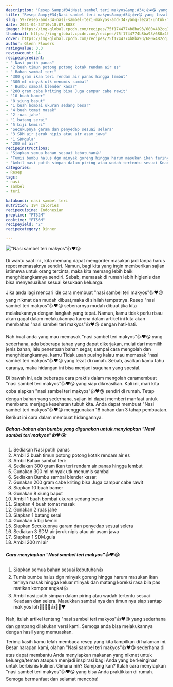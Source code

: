 ```yaml
---
description: "Resep &amp;#34;Nasi sambel teri makyos&amp;#34;👍❤️😘 yang lezat Untuk Jualan"
title: "Resep &amp;#34;Nasi sambel teri makyos&amp;#34;👍❤️😘 yang lezat Untuk Jualan"
slug: 59-resep-and-34-nasi-sambel-teri-makyos-and-34-yang-lezat-untuk-jualan
date: 2021-04-23T10:18:07.808Z
image: https://img-global.cpcdn.com/recipes/75f1744774b8ba93/680x482cq70/nasi-sambel-teri-makyos👍❤️😘-foto-resep-utama.jpg
thumbnail: https://img-global.cpcdn.com/recipes/75f1744774b8ba93/680x482cq70/nasi-sambel-teri-makyos👍❤️😘-foto-resep-utama.jpg
cover: https://img-global.cpcdn.com/recipes/75f1744774b8ba93/680x482cq70/nasi-sambel-teri-makyos👍❤️😘-foto-resep-utama.jpg
author: Glenn Flowers
ratingvalue: 3.3
reviewcount: 14
recipeingredient:
- " Nasi putih panas"
- "2 buah timun potong potong kotak rendam air es"
- " Bahan sambal teri"
- "300 gram ikan teri rendam air panas hingga lembut"
- "300 ml minyak utk menumis sambal"
- " Bumbu sambal blender kasar"
- "200 gram cabe kriting bisa Juga campur cabe rawit"
- "10 buah bamer"
- "8 siung baput"
- "1 buah bombai ukuran sedang besar"
- "4 buah tomat masak"
- "2 ruas jahe"
- "1 batang serai"
- "5 biji kemiri"
- "Secukupnya garam dan penyedap sesuai selera"
- "3 SDM air jeruk nipis atau air asam jawa"
- "1 SDMgula"
- "200 ml air"
recipeinstructions:
- "Siapkan semua bahan sesuai kebutuhan👍"
- "Tumis bumbu halus dgn minyak goreng hingga harum masukan ikan terinya masak hingga keluar minyak dan matang koreksi rasa bila pas matikan kompor angkat👍"
- "Ambil nasi putih simpan dalam piring atau wadah tertentu sesuai Keadaan dan selera. Masukkan sambal nya dan timun nya siap santap mak yos loh🤭🤭🤭🙏👍😘😘❤️"
categories:
- Resep
tags:
- nasi
- sambel
- teri

katakunci: nasi sambel teri 
nutrition: 194 calories
recipecuisine: Indonesian
preptime: "PT32M"
cooktime: "PT56M"
recipeyield: "2"
recipecategory: Dinner

---
```



![&#34;Nasi sambel teri makyos&#34;👍❤️😘](https://img-global.cpcdn.com/recipes/75f1744774b8ba93/680x482cq70/nasi-sambel-teri-makyos👍❤️😘-foto-resep-utama.jpg)

Di waktu  saat ini , kita memang dapat mengorder masakan jadi tanpa harus repot memasaknya sendiri. Namun, bagi kita yang ingin memberikan sajian istimewa untuk orang tercinta, maka kita memang lebih baik menghidangkannya sendiri. Sebab, memasak di rumah lebih higienis dan bisa menyesuaikan sesuai kesukaan keluarga.

Jika anda lagi mencari ide cara membuat &#34;nasi sambel teri makyos&#34;👍❤️😘 yang nikmat dan mudah dibuat,maka di sinilah tempatnya. Resep &#34;nasi sambel teri makyos&#34;👍❤️😘  sebenarnya mudah dibuat jika kita melakukannya dengan langkah yang tepat. Namun, kamu tidak perlu risau akan gagal dalam melakukannya 
karena dalam artikel ini kita akan membahas &#34;nasi sambel teri makyos&#34;👍❤️😘 dengan hati-hati.  



Nah buat anda yang mau memasak &#34;nasi sambel teri makyos&#34;👍❤️😘 yang sederhana, ada beberapa tahap yang dapat dikerjakan, mulai dari memilih jenis bahan, lalu penentuan bahan segar, sampai cara mengolah dan menghidangkannya. kamu Tidak usah pusing kalau mau memasak &#34;nasi sambel teri makyos&#34;👍❤️😘 yang lezat di rumah. Sebab, asalkan kamu  tahu caranya, maka hidangan ini bisa menjadi suguhan yang spesial.

Di bawah ini, ada beberapa cara praktis  dalam mengolah caramembuat &#34;nasi sambel teri makyos&#34;👍❤️😘 yang siap dikreasikan. Kali ini, mari kita coba siapkan &#34;nasi sambel teri makyos&#34;👍❤️😘 sendiri di rumah. Tetap dengan bahan yang sederhana, sajian ini dapat memberi manfaat untuk membantu menjaga kesehatan tubuh kita. Anda dapat membuat &#34;Nasi sambel teri makyos&#34;👍❤️😘 menggunakan 18 bahan dan 3 tahap pembuatan. Berikut ini cara dalam membuat hidangannya.

<!--inarticleads1-->

##### Bahan-bahan dan bumbu yang digunakan untuk menyiapkan &#34;Nasi sambel teri makyos&#34;👍❤️😘:

1. Sediakan  Nasi putih panas
1. Ambil 2 buah timun potong potong kotak rendam air es
1. Ambil  Bahan sambal teri:
1. Sediakan 300 gram ikan teri rendam air panas hingga lembut
1. Gunakan 300 ml minyak utk menumis sambal
1. Sediakan  Bumbu sambal blender kasar:
1. Gunakan 200 gram cabe kriting bisa Juga campur cabe rawit
1. Siapkan 10 buah bamer
1. Gunakan 8 siung baput
1. Ambil 1 buah bombai ukuran sedang besar
1. Siapkan 4 buah tomat masak
1. Gunakan 2 ruas jahe
1. Siapkan 1 batang serai
1. Gunakan 5 biji kemiri
1. Siapkan Secukupnya garam dan penyedap sesuai selera
1. Sediakan 3 SDM air jeruk nipis atau air asam jawa
1. Siapkan 1 SDM.gula
1. Ambil 200 ml air




<!--inarticleads2-->

##### Cara menyiapkan &#34;Nasi sambel teri makyos&#34;👍❤️😘:

1. Siapkan semua bahan sesuai kebutuhan👍
1. Tumis bumbu halus dgn minyak goreng hingga harum masukan ikan terinya masak hingga keluar minyak dan matang koreksi rasa bila pas matikan kompor angkat👍
1. Ambil nasi putih simpan dalam piring atau wadah tertentu sesuai Keadaan dan selera. Masukkan sambal nya dan timun nya siap santap mak yos loh🤭🤭🤭🙏👍😘😘❤️




Nah, itulah artikel tentang  &#34;nasi sambel teri makyos&#34;👍❤️😘  yang sederhana dan gampang dilakukan versi kami. Semoga anda bisa melakukannya dengan hasil yang memuaskan. 

Terima kasih kamu telah membaca resep yang kita tampilkan di halaman ini. Besar harapan kami, olahan  &#34;Nasi sambel teri makyos&#34;👍❤️😘 sederhana di atas dapat membantu Anda menyiapkan makanan yang nikmat untuk keluarga/teman ataupun menjadi inspirasi bagi Anda yang berkeinginan untuk berbisnis kuliner. Gimana nih? Gampang kan? Itulah cara menyiapkan &#34;nasi sambel teri makyos&#34;👍❤️😘 yang bisa Anda praktikkan di rumah. Semoga bermanfaat dan selamat mencoba!

